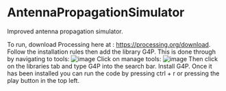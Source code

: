 # AntennaPropagationSimulator
Improved antenna propagation simulator.

To run, download Processing here at : https://processing.org/download.
Follow the installation rules then add the library G4P.
This is done through by navigating to tools:
![image](https://github.com/Ekumar3/AntennaPropagationSimulator/assets/91651283/9883973e-d947-4e1f-9c64-f0cdc15e36c3)
Click on manage tools:
![image](https://github.com/Ekumar3/AntennaPropagationSimulator/assets/91651283/c6471bed-4dc9-4de9-bdad-6f5bea940aa9)
Then click on the libraries tab and type G4P into the search bar.
Install G4P. 
Once it has been installed you can run the code by pressing ctrl + r or pressing the play button in the top left.
